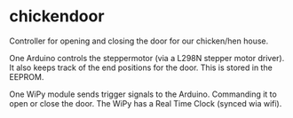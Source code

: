 # chickendoor

Controller for opening and closing the door for our chicken/hen house.

One Arduino controls the steppermotor (via a L298N stepper motor driver). It also keeps track of the end positions for the door. This is stored in the EEPROM.

One WiPy module sends trigger signals to the Arduino. Commanding it to open or close the door. The WiPy has a Real Time Clock (synced wia wifi).
